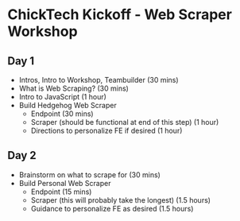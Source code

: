# ChickTech Kickoff - Web Scraper Workshop

## Day 1
- Intros, Intro to Workshop, Teambuilder (30 mins)
- What is Web Scraping? (30 mins)
- Intro to JavaScript (1 hour)
- Build Hedgehog Web Scraper
  * Endpoint (30 mins)
  * Scraper (should be functional at end of this step) (1 hour)
  * Directions to personalize FE if desired (1 hour)

## Day 2
- Brainstorm on what to scrape for (30 mins)
- Build Personal Web Scraper
  * Endpoint (15 mins)
  * Scraper (this will probably take the longest) (1.5 hours)
  * Guidance to personalize FE as desired (1.5 hours)
